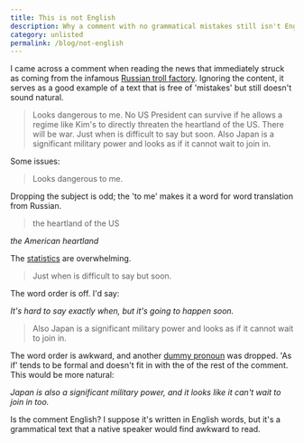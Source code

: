 ```yaml
---
title: This is not English
description: Why a comment with no grammatical mistakes still isn't English
category: unlisted
permalink: /blog/not-english
---
```


I came across a comment when reading the news that immediately struck as coming from the infamous [Russian troll factory][nyt]. Ignoring the content, it serves as a good example of a text that is free of 'mistakes' but still doesn't sound natural.

> Looks dangerous to me. No US President can survive if he allows a regime like Kim's to directly threaten the heartland of the US. There will be war. Just when is difficult to say but soon. Also Japan is a significant military power and looks as if it cannot wait to join in.  

Some issues:

>  Looks dangerous to me.

Dropping the subject is odd; the 'to me' makes it a word for word translation from Russian.

>  the heartland of the US

*the American heartland*  

The [statistics][heart] are overwhelming.

> Just when is difficult to say but soon.

The word order is off. I'd say:

*It's hard to say exactly when, but it's going to happen soon.*

> Also Japan is a significant military power and looks as if it cannot wait to join in.

The word order is awkward, and another [dummy pronoun][dummy] was dropped. 'As if' tends to be formal and doesn't fit in with the of the rest of the comment. This would be more natural:

*Japan is also a significant military power, and it looks like it can't wait to join in too.*

Is the comment English? I suppose it's written in English words, but it's a grammatical text that a native speaker would find awkward to read.

[nyt]: https://www.nytimes.com/2015/06/07/magazine/the-agency.html
[heart]: https://books.google.com/ngrams/graph?content=the+heartland+of+the+US%2Cthe+American+heartland%2C&case_insensitive=on&year_start=1800&year_end=2000&corpus=15&smoothing=3&share=&direct_url=t1%3B%2Cthe%20heartland%20of%20the%20U.S.%3B%2Cc0%3B.t4%3B%2Cthe%20American%20heartland%3B%2Cc0%3B%2Cs0%3B%3Bthe%20American%20heartland%3B%2Cc0%3B%3Bthe%20American%20Heartland%3B%2Cc0
[dummy]: https://en.wikipedia.org/wiki/Dummy_pronoun
